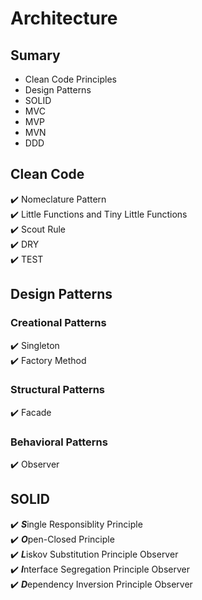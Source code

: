 # Architecture

## Sumary
- Clean Code Principles
- Design Patterns
- SOLID
- MVC
- MVP
- MVN
- DDD

## Clean Code

:heavy_check_mark: Nomeclature Pattern <br />
:heavy_check_mark: Little Functions and Tiny Little Functions <br />
:heavy_check_mark: Scout Rule <br />
:heavy_check_mark: DRY <br />
:heavy_check_mark: TEST <br />

## Design Patterns

### Creational Patterns
:heavy_check_mark: Singleton <br />
:heavy_check_mark: Factory Method <br />

### Structural Patterns
:heavy_check_mark: Facade <br />

### Behavioral Patterns
:heavy_check_mark: Observer <br />

## SOLID

:heavy_check_mark: ***S***ingle Responsiblity Principle <br />
:heavy_check_mark: ***O***pen-Closed Principle <br />
:heavy_check_mark: ***L***iskov Substitution Principle Observer <br />
:heavy_check_mark: ***I***nterface Segregation Principle Observer <br />
:heavy_check_mark: ***D***ependency Inversion Principle Observer <br />

